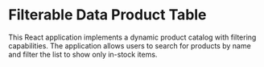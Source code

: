 # Filterable Data Product Table

This React application implements a dynamic product catalog with filtering capabilities. 
The application allows users to search for products by name and filter the list to show only in-stock items.
